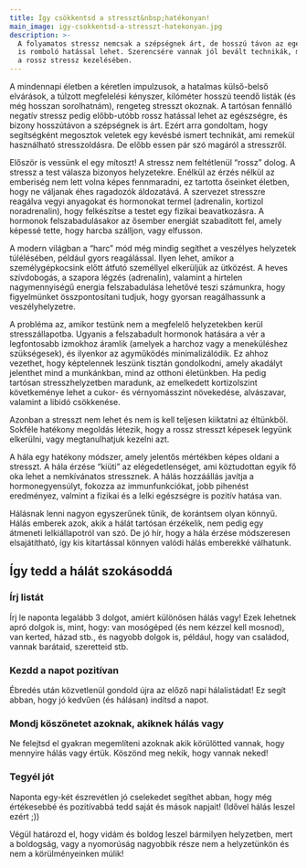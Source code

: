 ```yaml
---
title: Így csökkentsd a stresszt&nbsp;hatékonyan!
main_image: igy-csokkentsd-a-stresszt-hatekonyan.jpg
description: >-
  A folyamatos stressz nemcsak a szépségnek árt, de hosszú távon az egészségre
  is romboló hatással lehet. Szerencsére vannak jól bevált technikák, melyek segítenek
  a rossz stressz kezelésében.
---
```


A mindennapi életben a kéretlen impulzusok, a hatalmas külső-belső elvárások, a
túlzott megfelelési kényszer, kilóméter hosszú teendő listák (és még hosszan
sorolhatnám), rengeteg stresszt okoznak. A tartósan fennálló negatív stressz
pedig előbb-utóbb rossz hatással lehet az egészségre, és bizony hosszútávon a
szépségnek is árt. Ezért arra gondoltam, hogy segítségként megosztok veletek egy
kevésbé ismert technikát, ami remekül használható stresszoldásra. De előbb essen
pár szó magáról a stresszről.

Először is vessünk el egy mítoszt! A stressz nem feltétlenül “rossz” dolog. A
stressz a test válasza bizonyos helyzetekre. Enélkül az érzés nélkül az
emberiség nem lett volna képes fennmaradni, ez tartotta őseinket életben, hogy
ne váljanak éhes ragadozók áldozatává. A szervezet stresszre reagálva vegyi
anyagokat és hormonokat termel (adrenalin, kortizol noradrenalin), hogy
felkészítse a testet egy fizikai beavatkozásra. A hormonok felszabadulásakor az
ősember energiát szabadított fel, amely képessé tette, hogy harcba szálljon,
vagy elfusson.

A modern világban a “harc” mód még mindig segíthet a veszélyes helyzetek
túlélésében, például gyors reagálással. Ilyen lehet, amikor a személygépkocsink
előtt átfutó személlyel elkerüljük az ütközést. A heves szívdobogás, a szapora
légzés (adrenalin), valamint a hirtelen nagymennyiségű energia felszabadulása
lehetővé teszi számunkra, hogy figyelmünket összpontosítani tudjuk, hogy gyorsan
reagálhassunk a veszélyhelyzetre.

A probléma az, amikor testünk nem a megfelelő helyzetekben kerül
stresszállapotba. Ugyanis a felszabadult hormonok hatására a vér a legfontosabb
izmokhoz áramlik (amelyek a harchoz vagy a meneküléshez szükségesek), és
ilyenkor az agyműködés minimalizálódik. Ez ahhoz vezethet, hogy képtelennek
leszünk tisztán gondolkodni, amely akadályt jelenthet mind a munkánkban, mind az
otthoni életünkben. Ha pedig tartósan stresszhelyzetben maradunk, az emelkedett
kortizolszint követkeménye lehet a cukor- és vérnyomásszint növekedése,
alvászavar, valamint a libidó csökkenése.

Azonban a stresszt nem lehet és nem is kell teljesen kiiktatni az éltünkből.
Sokféle hatékony megoldás létezik, hogy a rossz stresszt képesek legyünk
elkerülni, vagy megtanulhatjuk kezelni azt.

A hála egy hatékony módszer, amely jelentős mértékben képes oldani a stresszt. A
hála érzése “kiüti” az elégedetlenséget, ami köztudottan egyik fő oka lehet a
nemkívánatos stressznek. A hálás hozzáállás javítja a hormonegyensúlyt, fokozza
az immunfunkciókat, jobb pihenést eredményez, valmint a fizikai és a lelki
egészségre is pozitív hatása van.

Hálásnak lenni nagyon egyszerűnek tűnik, de korántsem olyan könnyű. Hálás
emberek azok, akik a hálát tartósan érzékelik, nem pedig egy átmeneti
lelkiállapotról van szó. De jó hír, hogy a hála érzése módszeresen
elsajátítható, így kis kitartással könnyen valódi hálás emberekké válhatunk.

## Így tedd a hálát szokásoddá

### Írj listát

Írj le naponta legalább 3 dolgot, amiért különösen hálás vagy! Ezek lehetnek
apró dolgok is, mint, hogy: van mosógéped (és nem kézzel kell mosnod), van
kerted, házad stb., és nagyobb dolgok is, például, hogy van családod, vannak
barátaid, szeretteid stb.

### Kezdd a napot pozitívan

Ébredés után közvetlenül gondold újra az előző napi hálalistádat! Ez segít
abban, hogy jó kedvűen (és hálásan) indítsd a napot.

### Mondj köszönetet azoknak, akiknek hálás vagy

Ne felejtsd el gyakran megemlíteni azoknak akik körülötted vannak, hogy mennyire
hálás vagy értük. Köszönd meg nekik, hogy vannak neked!

### Tegyél jót

Naponta egy-két észrevétlen jó cselekedet segíthet abban, hogy még értékesebbé
és pozitívabbá tedd saját és mások napjait! (Idővel hálás leszel ezért ;))

Végül határozd el, hogy vidám és boldog leszel bármilyen helyzetben, mert a
boldogság, vagy a nyomorúság nagyobbik része nem a helyzetünkön és nem a
körülményeinken múlik!


